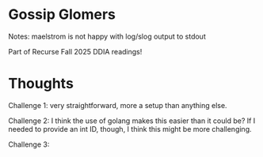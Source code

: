 # Gossip Glomers 

Notes: maelstrom is not happy with log/slog output to stdout

Part of Recurse Fall 2025 DDIA readings!

# Thoughts

Challenge 1: very straightforward, more a setup than anything else.

Challenge 2: I think the use of golang makes this easier than it could be? If I needed to provide an int ID, though, I think this might be more challenging.

Challenge 3: 
